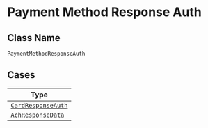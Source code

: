 
# Payment Method Response Auth

## Class Name

`PaymentMethodResponseAuth`

## Cases

| Type |
|  --- |
| [`CardResponseAuth`](../../../doc/models/card-response-auth.md) |
| [`AchResponseData`](../../../doc/models/ach-response-data.md) |


